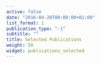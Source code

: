 ```yaml
---
active: false
date: "2016-04-20T00:00:00+01:00"
list_format: 1
publication_type: "-1"
subtitle: ""
title: Selected Publications
weight: 50
widget: publications_selected
---
```



